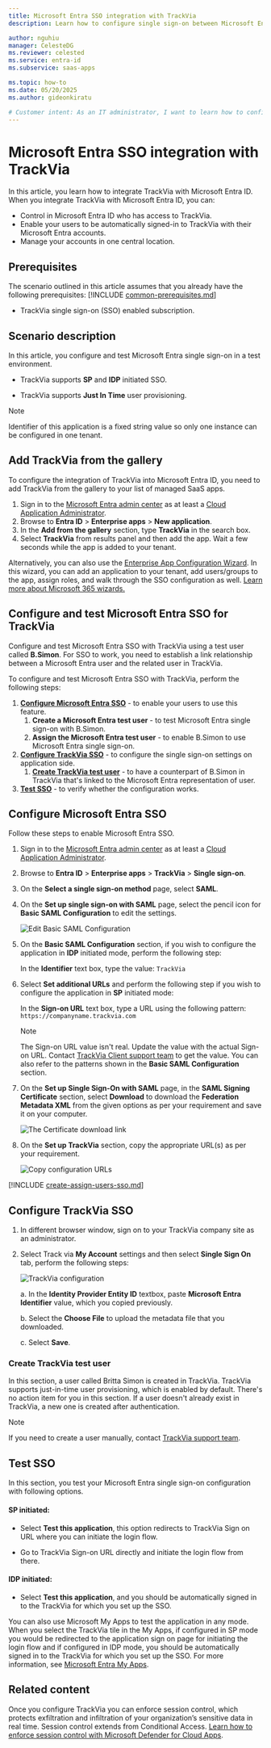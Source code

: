 ```yaml
---
title: Microsoft Entra SSO integration with TrackVia
description: Learn how to configure single sign-on between Microsoft Entra ID and TrackVia.

author: nguhiu
manager: CelesteDG
ms.reviewer: celested
ms.service: entra-id
ms.subservice: saas-apps

ms.topic: how-to
ms.date: 05/20/2025
ms.author: gideonkiratu

# Customer intent: As an IT administrator, I want to learn how to configure single sign-on between Microsoft Entra ID and TrackVia so that I can control who has access to TrackVia, enable automatic sign-in with Microsoft Entra accounts, and manage my accounts in one central location.
---
```

# Microsoft Entra SSO integration with TrackVia

In this article,  you learn how to integrate TrackVia with Microsoft Entra ID. When you integrate TrackVia with Microsoft Entra ID, you can:

* Control in Microsoft Entra ID who has access to TrackVia.
* Enable your users to be automatically signed-in to TrackVia with their Microsoft Entra accounts.
* Manage your accounts in one central location.

## Prerequisites
The scenario outlined in this article assumes that you already have the following prerequisites:
[!INCLUDE [common-prerequisites.md](~/identity/saas-apps/includes/common-prerequisites.md)]
* TrackVia single sign-on (SSO) enabled subscription.

## Scenario description

In this article,  you configure and test Microsoft Entra single sign-on in a test environment.

* TrackVia supports **SP** and **IDP** initiated SSO.

* TrackVia supports **Just In Time** user provisioning.

> [!NOTE]
> Identifier of this application is a fixed string value so only one instance can be configured in one tenant.

## Add TrackVia from the gallery

To configure the integration of TrackVia into Microsoft Entra ID, you need to add TrackVia from the gallery to your list of managed SaaS apps.

1. Sign in to the [Microsoft Entra admin center](https://entra.microsoft.com) as at least a [Cloud Application Administrator](~/identity/role-based-access-control/permissions-reference.md#cloud-application-administrator).
1. Browse to **Entra ID** > **Enterprise apps** > **New application**.
1. In the **Add from the gallery** section, type **TrackVia** in the search box.
1. Select **TrackVia** from results panel and then add the app. Wait a few seconds while the app is added to your tenant.

 Alternatively, you can also use the [Enterprise App Configuration Wizard](https://portal.office.com/AdminPortal/home?Q=Docs#/azureadappintegration). In this wizard, you can add an application to your tenant, add users/groups to the app, assign roles, and walk through the SSO configuration as well. [Learn more about Microsoft 365 wizards.](/microsoft-365/admin/misc/azure-ad-setup-guides)

<a name='configure-and-test-azure-ad-sso-for-trackvia'></a>

## Configure and test Microsoft Entra SSO for TrackVia

Configure and test Microsoft Entra SSO with TrackVia using a test user called **B.Simon**. For SSO to work, you need to establish a link relationship between a Microsoft Entra user and the related user in TrackVia.

To configure and test Microsoft Entra SSO with TrackVia, perform the following steps:

1. **[Configure Microsoft Entra SSO](#configure-azure-ad-sso)** - to enable your users to use this feature.
    1. **Create a Microsoft Entra test user** - to test Microsoft Entra single sign-on with B.Simon.
    1. **Assign the Microsoft Entra test user** - to enable B.Simon to use Microsoft Entra single sign-on.
1. **[Configure TrackVia SSO](#configure-trackvia-sso)** - to configure the single sign-on settings on application side.
    1. **[Create TrackVia test user](#create-trackvia-test-user)** - to have a counterpart of B.Simon in TrackVia that's linked to the Microsoft Entra representation of user.
1. **[Test SSO](#test-sso)** - to verify whether the configuration works.

<a name='configure-azure-ad-sso'></a>

## Configure Microsoft Entra SSO

Follow these steps to enable Microsoft Entra SSO.

1. Sign in to the [Microsoft Entra admin center](https://entra.microsoft.com) as at least a [Cloud Application Administrator](~/identity/role-based-access-control/permissions-reference.md#cloud-application-administrator).
1. Browse to **Entra ID** > **Enterprise apps** > **TrackVia** > **Single sign-on**.
1. On the **Select a single sign-on method** page, select **SAML**.
1. On the **Set up single sign-on with SAML** page, select the pencil icon for **Basic SAML Configuration** to edit the settings.

   ![Edit Basic SAML Configuration](common/edit-urls.png)

1. On the **Basic SAML Configuration** section, if you wish to configure the application in **IDP** initiated mode, perform the following step:

    In the **Identifier** text box, type the value:
    `TrackVia`

5. Select **Set additional URLs** and perform the following step if you wish to configure the application in **SP** initiated mode:

    In the **Sign-on URL** text box, type a URL using the following pattern:
    `https://companyname.trackvia.com`

	> [!NOTE]
	> The Sign-on URL value isn't real. Update the value with the actual Sign-on URL. Contact [TrackVia Client support team](mailto:support@trackvia.com) to get the value. You can also refer to the patterns shown in the **Basic SAML Configuration** section.

6. On the **Set up Single Sign-On with SAML** page, in the **SAML Signing Certificate** section, select **Download** to download the **Federation Metadata XML** from the given options as per your requirement and save it on your computer.

	![The Certificate download link](common/metadataxml.png)

7. On the **Set up TrackVia** section, copy the appropriate URL(s) as per your requirement.

	![Copy configuration URLs](common/copy-configuration-urls.png)

<a name='create-an-azure-ad-test-user'></a>

[!INCLUDE [create-assign-users-sso.md](~/identity/saas-apps/includes/create-assign-users-sso.md)]

## Configure TrackVia SSO

1. In different browser window, sign on to your TrackVia company site as an administrator.

2. Select Track via **My Account** settings and then select **Single Sign On** tab, perform the following steps:

	![TrackVia configuration](./media/trackvia-tutorial/settings.png)

	a. In the **Identity Provider Entity ID** textbox, paste **Microsoft Entra Identifier** value, which you copied previously.

	b. Select the **Choose File** to upload the metadata file that you downloaded.

	c. Select **Save**.

### Create TrackVia test user

In this section, a user called Britta Simon is created in TrackVia. TrackVia supports just-in-time user provisioning, which is enabled by default. There's no action item for you in this section. If a user doesn't already exist in TrackVia, a new one is created after authentication.

>[!Note]
>If you need to create a user manually, contact [TrackVia support team](mailto:support@trackvia.com).

## Test SSO 

In this section, you test your Microsoft Entra single sign-on configuration with following options. 

#### SP initiated:

* Select **Test this application**, this option redirects to TrackVia Sign on URL where you can initiate the login flow.  

* Go to TrackVia Sign-on URL directly and initiate the login flow from there.

#### IDP initiated:

* Select **Test this application**, and you should be automatically signed in to the TrackVia for which you set up the SSO. 

You can also use Microsoft My Apps to test the application in any mode. When you select the TrackVia tile in the My Apps, if configured in SP mode you would be redirected to the application sign on page for initiating the login flow and if configured in IDP mode, you should be automatically signed in to the TrackVia for which you set up the SSO. For more information, see [Microsoft Entra My Apps](/azure/active-directory/manage-apps/end-user-experiences#azure-ad-my-apps).

## Related content

Once you configure TrackVia you can enforce session control, which protects exfiltration and infiltration of your organization’s sensitive data in real time. Session control extends from Conditional Access. [Learn how to enforce session control with Microsoft Defender for Cloud Apps](/cloud-app-security/proxy-deployment-aad).
